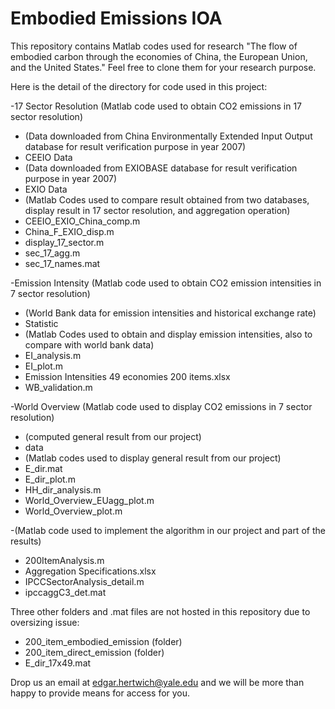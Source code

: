 # Embodied Emissions IOA

This repository contains Matlab codes used for research "The flow of embodied carbon through the economies of China, the European Union, and the United States."
Feel free to clone them for your research purpose.

Here is the detail of the directory for code used in this project:

-17 Sector Resolution (Matlab code used to obtain CO2 emissions in 17 sector resolution)
-  (Data downloaded from China Environmentally Extended Input Output database for result verification purpose in year 2007)
-  CEEIO Data 
-  (Data downloaded from EXIOBASE database for result verification purpose in year 2007)
-  EXIO Data 
-  (Matlab Codes used to compare result obtained from two databases, display result in 17 sector resolution, and aggregation operation)
-  CEEIO_EXIO_China_comp.m
-  China_F_EXIO_disp.m
-  display_17_sector.m
-  sec_17_agg.m
-  sec_17_names.mat

-Emission Intensity (Matlab code used to obtain CO2 emission intensities in 7 sector resolution)
-  (World Bank data for emission intensities and historical exchange rate)
-  Statistic 
-  (Matlab Codes used to obtain and display emission intensities, also to compare with world bank data)
-  EI_analysis.m
-  EI_plot.m
-  Emission Intensities 49 economies 200 items.xlsx
-  WB_validation.m

-World Overview (Matlab code used to display CO2 emissions in 7 sector resolution)
-  (computed general result from our project)
-  data
-  (Matlab codes used to display general result from our project)
-  E_dir.mat
-  E_dir_plot.m
-  HH_dir_analysis.m
-  World_Overview_EUagg_plot.m
-  World_Overview_plot.m

-(Matlab code used to implement the algorithm in our project and part of the results)
- 200ItemAnalysis.m
- Aggregation Specifications.xlsx
- IPCCSectorAnalysis_detail.m
- ipccaggC3_det.mat

Three other folders and .mat files are not hosted in this repository due to oversizing issue:

- 200\_item\_embodied\_emission (folder)
- 200\_item\_direct\_emission (folder)
- E\_dir\_17x49.mat

Drop us an email at edgar.hertwich@yale.edu and we will be more than happy to provide means for access for you.

